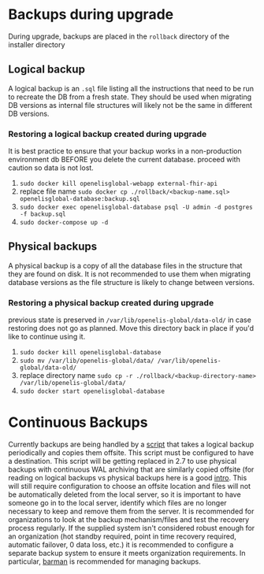 # Backups during upgrade

During upgrade, backups are placed in the `rollback` directory of the installer
directory

## Logical backup

A logical backup is an `.sql` file listing all the instructions that need to be
run to recreate the DB from a fresh state. They should be used when migrating DB
versions as internal file structures will likely not be the same in different DB
versions.

### Restoring a logical backup created during upgrade

It is best practice to ensure that your backup works in a non-production
environment db BEFORE you delete the current database. proceed with caution so
data is not lost.

1. `sudo docker kill openelisglobal-webapp external-fhir-api`
1. replace file name
   `sudo docker cp ./rollback/<backup-name.sql> openelisglobal-database:backup.sql`
1. `sudo docker exec openelisglobal-database psql -U admin -d postgres -f backup.sql`
1. `sudo docker-compose up -d`

## Physical backups

A physical backup is a copy of all the database files in the structure that they
are found on disk. It is not recommended to use them when migrating database
versions as the file structure is likely to change between versions.

### Restoring a physical backup created during upgrade

previous state is preserved in `/var/lib/openelis-global/data-old/` in case
restoring does not go as planned. Move this directory back in place if you'd
like to continue using it.

1. `sudo docker kill openelisglobal-database`
1. `sudo mv /var/lib/openelis-global/data/ /var/lib/openelis-global/data-old/`
1. replace directory name
   `sudo cp -r ./rollback/<backup-directory-name> /var/lib/openelis-global/data/`
1. `sudo docker start openelisglobal-database`

# Continuous Backups

Currently backups are being handled by a
[script](https://github.com/I-TECH-UW/OpenELIS-Global-2/blob/develop/install/installerTemplate/linux/templates/DatabaseBackup.pl)
that takes a logical backup periodically and copies them offsite. This script
must be configured to have a destination. This script will be getting replaced
in 2.7 to use physical backups with continuous WAL archiving that are similarly
copied offsite (for reading on logical backups vs physical backups here is a
good
[intro](https://dev.to/supabase/til-postgres-logical-vs-physical-backups-218b).
This will still require configuration to choose an offsite location and files
will not be automatically deleted from the local server, so it is important to
have someone go in to the local server, identify which files are no longer
necessary to keep and remove them from the server. It is recommended for
organizations to look at the backup mechanism/files and test the recovery
process regularly. If the supplied system isn't considered robust enough for an
organization (hot standby required, point in time recovery required, automatic
failover, 0 data loss, etc.) it is recommended to configure a separate backup
system to ensure it meets organization requirements. In particular,
[barman](https://pgbarman.org/) is recommended for managing backups.
